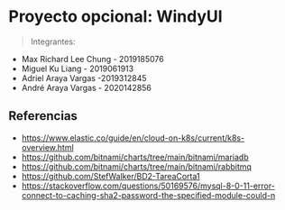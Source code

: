 # Proyecto opcional: WindyUI
> Integrantes:
>
>> 
* Max Richard Lee Chung - 2019185076 
* Miguel Ku Liang - 2019061913
* Adriel Araya Vargas -2019312845
* André Araya Vargas - 2020142856

## Referencias
* https://www.elastic.co/guide/en/cloud-on-k8s/current/k8s-overview.html
* https://github.com/bitnami/charts/tree/main/bitnami/mariadb
* https://github.com/bitnami/charts/tree/main/bitnami/rabbitmq
* https://github.com/StefWalker/BD2-TareaCorta1
* https://stackoverflow.com/questions/50169576/mysql-8-0-11-error-connect-to-caching-sha2-password-the-specified-module-could-n
